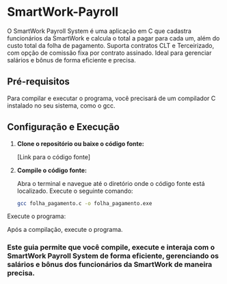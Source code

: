 # SmartWork-Payroll

O SmartWork Payroll System é uma aplicação em C que cadastra funcionários da SmartWork e calcula o total a pagar para cada um, além do custo total da folha de pagamento. Suporta contratos CLT e Terceirizado, com opção de comissão fixa por contrato assinado. Ideal para gerenciar salários e bônus de forma eficiente e precisa.

## Pré-requisitos

Para compilar e executar o programa, você precisará de um compilador C instalado no seu sistema, como o gcc.

## Configuração e Execução

1. **Clone o repositório ou baixe o código fonte:**

   [Link para o código fonte]

2. **Compile o código fonte:**

   Abra o terminal e navegue até o diretório onde o código fonte está localizado. Execute o seguinte comando:

   ```bash
   gcc folha_pagamento.c -o folha_pagamento.exe
Execute o programa:

Após a compilação, execute o programa.

### Este guia permite que você compile, execute e interaja com o SmartWork Payroll System de forma eficiente, gerenciando os salários e bônus dos funcionários da SmartWork de maneira precisa.


